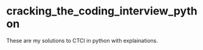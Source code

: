 # cracking_the_coding_interview_python
These are my solutions to CTCI in python with explainations.
